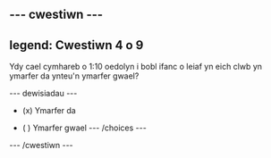 --- cwestiwn ---
---
legend: Cwestiwn 4 o 9
---

Ydy cael cymhareb o 1:10 oedolyn i bobl ifanc o leiaf yn eich clwb yn ymarfer da ynteu'n ymarfer gwael?

--- dewisiadau ---
- (x) Ymarfer da

- ( ) Ymarfer gwael --- /choices ---

--- /cwestiwn ---
